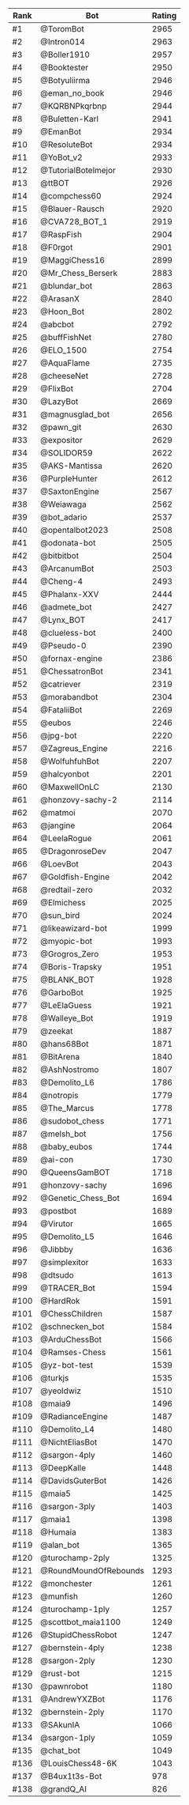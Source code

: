 Rank|Bot|Rating
---|---|---
#1|@ToromBot|2965
#2|@Intron014|2963
#3|@Boller1910|2957
#4|@Booktester|2950
#5|@Botyuliirma|2946
#6|@eman_no_book|2946
#7|@KQRBNPkqrbnp|2944
#8|@Buletten-Karl|2941
#9|@EmanBot|2934
#10|@ResoluteBot|2934
#11|@YoBot_v2|2933
#12|@TutorialBotelmejor|2930
#13|@ttBOT|2926
#14|@compchess60|2924
#15|@Blauer-Rausch|2920
#16|@CVA728_BOT_1|2919
#17|@RaspFish|2904
#18|@F0rgot|2901
#19|@MaggiChess16|2899
#20|@Mr_Chess_Berserk|2883
#21|@blundar_bot|2863
#22|@ArasanX|2840
#23|@Hoon_Bot|2802
#24|@abcbot|2792
#25|@buffFishNet|2780
#26|@ELO_1500|2754
#27|@AquaFlame|2735
#28|@cheeseNet|2728
#29|@FlixBot|2704
#30|@LazyBot|2669
#31|@magnusglad_bot|2656
#32|@pawn_git|2630
#33|@expositor|2629
#34|@SOLIDOR59|2622
#35|@AKS-Mantissa|2620
#36|@PurpleHunter|2612
#37|@SaxtonEngine|2567
#38|@Weiawaga|2562
#39|@bot_adario|2537
#40|@opentalbot2023|2508
#41|@odonata-bot|2505
#42|@bitbitbot|2504
#43|@ArcanumBot|2503
#44|@Cheng-4|2493
#45|@Phalanx-XXV|2444
#46|@admete_bot|2427
#47|@Lynx_BOT|2417
#48|@clueless-bot|2400
#49|@Pseudo-0|2390
#50|@fornax-engine|2386
#51|@ChessatronBot|2341
#52|@catriever|2319
#53|@morabandbot|2304
#54|@FataliiBot|2269
#55|@eubos|2246
#56|@jpg-bot|2220
#57|@Zagreus_Engine|2216
#58|@WolfuhfuhBot|2207
#59|@halcyonbot|2201
#60|@MaxwellOnLC|2130
#61|@honzovy-sachy-2|2114
#62|@matmoi|2070
#63|@jangine|2064
#64|@LeelaRogue|2061
#65|@DragonroseDev|2047
#66|@LoevBot|2043
#67|@Goldfish-Engine|2042
#68|@redtail-zero|2032
#69|@Elmichess|2025
#70|@sun_bird|2024
#71|@likeawizard-bot|1999
#72|@myopic-bot|1993
#73|@Grogros_Zero|1953
#74|@Boris-Trapsky|1951
#75|@BLANK_BOT|1928
#76|@GarboBot|1925
#77|@LeElaGuess|1921
#78|@Walleye_Bot|1919
#79|@zeekat|1887
#80|@hans68Bot|1871
#81|@BitArena|1840
#82|@AshNostromo|1807
#83|@Demolito_L6|1786
#84|@notropis|1779
#85|@The_Marcus|1778
#86|@sudobot_chess|1771
#87|@melsh_bot|1756
#88|@baby_eubos|1744
#89|@ai-con|1730
#90|@QueensGamBOT|1718
#91|@honzovy-sachy|1696
#92|@Genetic_Chess_Bot|1694
#93|@postbot|1689
#94|@Virutor|1665
#95|@Demolito_L5|1646
#96|@Jibbby|1636
#97|@simplexitor|1633
#98|@dtsudo|1613
#99|@TRACER_Bot|1594
#100|@HardRok|1591
#101|@ChessChildren|1587
#102|@schnecken_bot|1584
#103|@ArduChessBot|1566
#104|@Ramses-Chess|1561
#105|@yz-bot-test|1539
#106|@turkjs|1535
#107|@yeoldwiz|1510
#108|@maia9|1496
#109|@RadianceEngine|1487
#110|@Demolito_L4|1480
#111|@NichtEliasBot|1470
#112|@sargon-4ply|1460
#113|@DeepKalle|1448
#114|@DavidsGuterBot|1426
#115|@maia5|1425
#116|@sargon-3ply|1403
#117|@maia1|1398
#118|@Humaia|1383
#119|@alan_bot|1365
#120|@turochamp-2ply|1325
#121|@RoundMoundOfRebounds|1293
#122|@monchester|1261
#123|@munfish|1260
#124|@turochamp-1ply|1257
#125|@scottbot_maia1100|1249
#126|@StupidChessRobot|1247
#127|@bernstein-4ply|1238
#128|@sargon-2ply|1230
#129|@rust-bot|1215
#130|@pawnrobot|1180
#131|@AndrewYXZBot|1176
#132|@bernstein-2ply|1170
#133|@SAkunIA|1066
#134|@sargon-1ply|1059
#135|@chat_bot|1049
#136|@LouisChess48-6K|1043
#137|@B4ux1t3s-Bot|978
#138|@grandQ_AI|826

